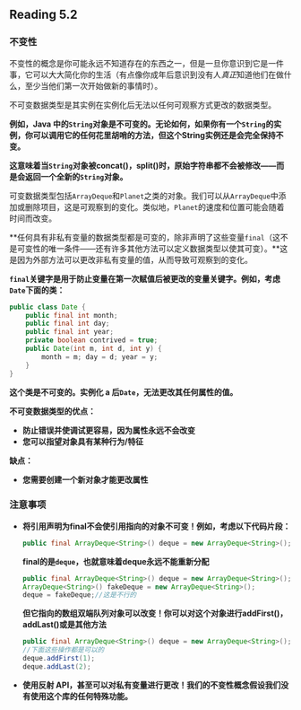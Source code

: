 ## Reading 5.2

### 不变性

不变性的概念是你可能永远不知道存在的东西之一，但是一旦你意识到它是一件事，它可以大大简化你的生活（有点像你成年后意识到没有人*真正*知道他们在做什么，至少当他们第一次开始做新的事情时）。

不可变数据类型是其实例在实例化后无法以任何可观察方式更改的数据类型。

**例如，Java 中的`String`对象是不可变的。无论如何，如果你有一个`String`的实例，你可以调用它的任何花里胡哨的方法，但这个String实例还是会完全保持不变。**

**这意味着当`String`对象被concat()，split()时，原始字符串都不会被修改——而是会返回一个全新的`String`对象。**

可变数据类型包括`ArrayDeque`和`Planet`之类的对象。我们可以从`ArrayDeque`中添加或删除项目，这是可观察到的变化。类似地，`Planet`的速度和位置可能会随着时间而改变。

**任何具有非私有变量的数据类型都是可变的，除非声明了这些变量`final`（这不是可变性的唯一条件——还有许多其他方法可以定义数据类型以使其可变）。**这是因为外部方法可以更改非私有变量的值，从而导致可观察到的变化。

**`final`关键字是用于防止变量在第一次赋值后被更改的变量关键字。例如，考虑`Date`下面的类：**

```java
public class Date {
    public final int month;
    public final int day;
    public final int year;
    private boolean contrived = true;
    public Date(int m, int d, int y) {
        month = m; day = d; year = y;
    }
}
```

**这个类是不可变的。实例化 a 后`Date`，无法更改其任何属性的值。**

**不可变数据类型的优点：**

- **防止错误并使调试更容易，因为属性永远不会改变**
- **您可以指望对象具有某种行为/特征**

**缺点：**

- **您需要创建一个新对象才能更改属性**



### 注意事项

- **将引用声明为final不会使引用指向的对象不可变！例如，考虑以下代码片段：**

  ```java
  public final ArrayDeque<String>() deque = new ArrayDeque<String>();
  ```

  **final的是`deque`，也就意味着deque永远不能重新分配**

  ```java
  public final ArrayDeque<String>() deque = new ArrayDeque<String>();
  ArrayDeque<String>() fakeDeque = new ArrayDeque<String>();
  deque = fakeDeque;//这是不行的
  ```

  **但它指向的数组双端队列对象可以改变！你可以对这个对象进行addFirst()，addLast()或是其他方法**

  ```java
  public final ArrayDeque<String>() deque = new ArrayDeque<String>();
  //下面这些操作都是可以的
  deque.addFirst(1);
  deque.addLast(2);
  ```

- **使用反射 API，甚至可以对私有变量进行更改！我们的不变性概念假设我们没有使用这个库的任何特殊功能。**